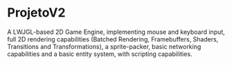 # ProjetoV2

A LWJGL-based 2D Game Engine, implementing mouse and keyboard input, full 2D rendering capabilities (Batched Rendering, Framebuffers, Shaders, Transitions and Transformations), a sprite-packer, basic networking capabilities and a basic entity system, with scripting capabilities.